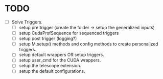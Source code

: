 # TODO
- [ ] Solve Triggers.
    - [ ] setup pre trigger (create the folder -> setup the generalized inputs)
    - [ ] setup CudaProfSequence for sequenced triggers
    - [ ] setup post trigger (logging?)
    - [ ] setup M.setup() methods and config methods to create personalized triggers.
    - [ ] setup default wrappers OR setup triggers.
    - [ ] setup user_cmd for the CUDA wrappers.
    - [ ] setup the telescope extension.
    - [ ] setup the default configurations.

